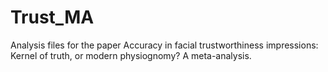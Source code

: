 # Trust_MA
Analysis files for the paper Accuracy in facial trustworthiness impressions: Kernel of truth, or modern physiognomy? A meta-analysis.
